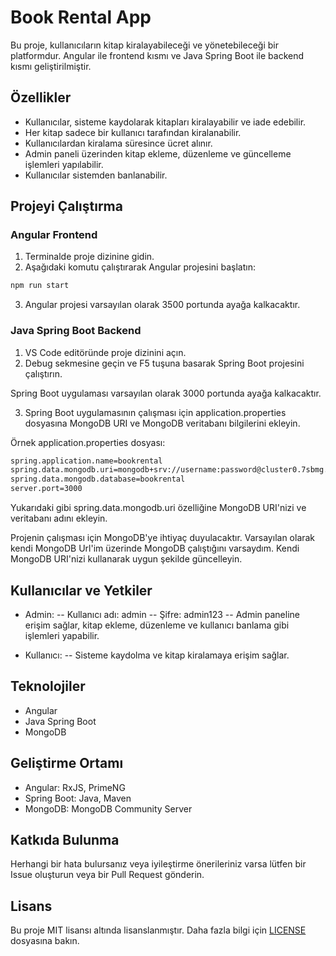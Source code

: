 # Book Rental App

Bu proje, kullanıcıların kitap kiralayabileceği ve yönetebileceği bir platformdur. Angular ile frontend kısmı ve Java Spring Boot ile backend kısmı geliştirilmiştir.

## Özellikler

- Kullanıcılar, sisteme kaydolarak kitapları kiralayabilir ve iade edebilir.
- Her kitap sadece bir kullanıcı tarafından kiralanabilir.
- Kullanıcılardan kiralama süresince ücret alınır.
- Admin paneli üzerinden kitap ekleme, düzenleme ve güncelleme işlemleri yapılabilir.
- Kullanıcılar sistemden banlanabilir.

## Projeyi Çalıştırma

### Angular Frontend

1. Terminalde proje dizinine gidin.
2. Aşağıdaki komutu çalıştırarak Angular projesini başlatın:

```bash
npm run start
```

3. Angular projesi varsayılan olarak 3500 portunda ayağa kalkacaktır.

### Java Spring Boot Backend

1. VS Code editöründe proje dizinini açın.
2. Debug sekmesine geçin ve F5 tuşuna basarak Spring Boot projesini çalıştırın.

Spring Boot uygulaması varsayılan olarak 3000 portunda ayağa kalkacaktır.

3. Spring Boot uygulamasının çalışması için application.properties dosyasına MongoDB URI ve MongoDB veritabanı bilgilerini ekleyin.

Örnek application.properties dosyası:

```bash
spring.application.name=bookrental
spring.data.mongodb.uri=mongodb+srv://username:password@cluster0.7sbmg.mongodb.net/?retryWrites=true&w=majority&appName=Cluster0
spring.data.mongodb.database=bookrental
server.port=3000
```

Yukarıdaki gibi spring.data.mongodb.uri özelliğine MongoDB URI'nizi ve veritabanı adını ekleyin.

Projenin çalışması için MongoDB'ye ihtiyaç duyulacaktır. Varsayılan olarak kendi MongoDB Url'im üzerinde MongoDB çalıştığını varsaydım. Kendi MongoDB URI'nizi kullanarak uygun şekilde güncelleyin.


## Kullanıcılar ve Yetkiler

- Admin:
-- Kullanıcı adı: admin
-- Şifre: admin123
-- Admin paneline erişim sağlar, kitap ekleme, düzenleme ve kullanıcı banlama gibi işlemleri yapabilir.

- Kullanıcı:
-- Sisteme kaydolma ve kitap kiralamaya erişim sağlar.

## Teknolojiler
- Angular
- Java Spring Boot
- MongoDB

## Geliştirme Ortamı

- Angular: RxJS, PrimeNG
- Spring Boot: Java, Maven
- MongoDB: MongoDB Community Server

## Katkıda Bulunma

Herhangi bir hata bulursanız veya iyileştirme önerileriniz varsa lütfen bir Issue oluşturun veya bir Pull Request gönderin.

## Lisans

Bu proje MIT lisansı altında lisanslanmıştır. Daha fazla bilgi için [LICENSE](./LICENSE) dosyasına bakın.

